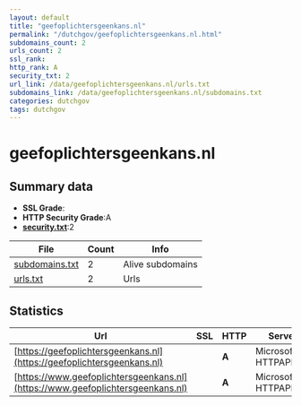 ```yaml
---
layout: default
title: "geefoplichtersgeenkans.nl"
permalink: "/dutchgov/geefoplichtersgeenkans.nl.html"
subdomains_count: 2
urls_count: 2
ssl_rank: 
http_rank: A
security_txt: 2
url_link: /data/geefoplichtersgeenkans.nl/urls.txt
subdomains_link: /data/geefoplichtersgeenkans.nl/subdomains.txt
categories: dutchgov
tags: dutchgov
---
```



# geefoplichtersgeenkans.nl
## Summary data


 - **SSL Grade**:
 - **HTTP Security Grade**:A
 - **[security.txt](https://www.digitaleoverheid.nl/nieuws/standaard-security-txt-nu-verplicht-voor-overheid/)**:2


| File       | Count | Info |
|------------|-------|------|
|[subdomains.txt](/DutchGovScope/data/geefoplichtersgeenkans.nl/subdomains.txt)|2|Alive subdomains|
|[urls.txt](/DutchGovScope/data/geefoplichtersgeenkans.nl/urls.txt)|2|Urls|


## Statistics


| Url | SSL | HTTP | Server | Cookie | HSTS | CORS | CTO | CSP | XFO | XXP | RP |FP| Tech |Title |
|--------|-------|-------|------|------|------|------|------|------|------|------|------|------|------|------|
|[https://geefoplichtersgeenkans.nl](https://geefoplichtersgeenkans.nl)| | **A**|Microsoft-HTTPAPI/2.0| |:white_check_mark: | | |:warning: | :white_check_mark: | :white_check_mark: | :white_check_mark: | |Microsoft HTTPAPI:2.0|Not Found|
|[https://www.geefoplichtersgeenkans.nl](https://www.geefoplichtersgeenkans.nl)| | **A**|Microsoft-HTTPAPI/2.0| |:white_check_mark: | | |:warning: | :white_check_mark: | :white_check_mark: | :white_check_mark: | |Microsoft HTTPAPI:2.0|Not Found|


